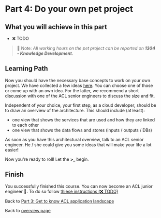 # Part 4: Do your own pet project

## What you will achieve in this part

* ❌ TODO

> 📝 Note: *All working hours on the pet project can be reported on **1304 - Knowledge Development***.

## Learning Path

Now you should have the necessary base concepts to work on your own project. We have collected a few ideas [here](https://awkgroup.sharepoint.com/:p:/r/sites/DIV-AWKCloudLab-6403109Z/Freigegebene%20Dokumente/General/02_Applications/01_Application_Proposals.pptx?d=w8b0a37320fc8434998a442190e2025b7&csf=1&web=1&e=pEU91c). You can choose one of those or come up with an own idea. For the latter, we recommend a short discussion with one of the ACL senior engineers to discuss the size and fit.

Independent of your choice, your first step, as a cloud developer, should be to draw an overview of the architecture. This should include (at least):

* one view that shows the services that are used and how they are linked to each other
* one view that shows the data flows and stores (inputs / outputs / DBs)

As soon as you have this architectural overview, talk to an ACL senior engineer. He / she could give you some ideas that will make your life a lot easier!

Now you're ready to roll! Let the **>_** begin.

## Finish

You successfully finished this course. You can now become an ACL junior engineer 🎉. To do so follow [thiese instructions (❌ TODO)](#TODO)

Back to [Part 3: Get to know ACL application landscape](../part-3-awk-applications/main.md)

Back to [overview page](../main.md)
